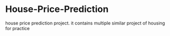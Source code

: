# House-Price-Prediction
house price prediction project. it contains multiple similar project of housing for practice
